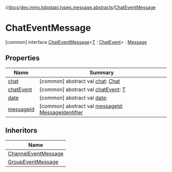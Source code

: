 //[docs](../../../index.md)/[dev.inmo.tgbotapi.types.message.abstracts](../index.md)/[ChatEventMessage](index.md)



# ChatEventMessage  
 [common] interface [ChatEventMessage](index.md)<[T](index.md) : [ChatEvent](../../dev.inmo.tgbotapi.types.message.ChatEvents.abstracts/-chat-event/index.md)> : [Message](../-message/index.md)   


## Properties  
  
|  Name |  Summary | 
|---|---|
| <a name="dev.inmo.tgbotapi.types.message.abstracts/ChatEventMessage/chat/#/PointingToDeclaration/"></a>[chat](index.md#%5Bdev.inmo.tgbotapi.types.message.abstracts%2FChatEventMessage%2Fchat%2F%23%2FPointingToDeclaration%2F%5D%2FProperties%2F625018081)| <a name="dev.inmo.tgbotapi.types.message.abstracts/ChatEventMessage/chat/#/PointingToDeclaration/"></a> [common] abstract val [chat](index.md#%5Bdev.inmo.tgbotapi.types.message.abstracts%2FChatEventMessage%2Fchat%2F%23%2FPointingToDeclaration%2F%5D%2FProperties%2F625018081): [Chat](../../dev.inmo.tgbotapi.types.chat.abstracts/-chat/index.md)   <br>|
| <a name="dev.inmo.tgbotapi.types.message.abstracts/ChatEventMessage/chatEvent/#/PointingToDeclaration/"></a>[chatEvent](chat-event.md)| <a name="dev.inmo.tgbotapi.types.message.abstracts/ChatEventMessage/chatEvent/#/PointingToDeclaration/"></a> [common] abstract val [chatEvent](chat-event.md): [T](index.md)   <br>|
| <a name="dev.inmo.tgbotapi.types.message.abstracts/ChatEventMessage/date/#/PointingToDeclaration/"></a>[date](index.md#%5Bdev.inmo.tgbotapi.types.message.abstracts%2FChatEventMessage%2Fdate%2F%23%2FPointingToDeclaration%2F%5D%2FProperties%2F625018081)| <a name="dev.inmo.tgbotapi.types.message.abstracts/ChatEventMessage/date/#/PointingToDeclaration/"></a> [common] abstract val [date](index.md#%5Bdev.inmo.tgbotapi.types.message.abstracts%2FChatEventMessage%2Fdate%2F%23%2FPointingToDeclaration%2F%5D%2FProperties%2F625018081):    <br>|
| <a name="dev.inmo.tgbotapi.types.message.abstracts/ChatEventMessage/messageId/#/PointingToDeclaration/"></a>[messageId](index.md#%5Bdev.inmo.tgbotapi.types.message.abstracts%2FChatEventMessage%2FmessageId%2F%23%2FPointingToDeclaration%2F%5D%2FProperties%2F625018081)| <a name="dev.inmo.tgbotapi.types.message.abstracts/ChatEventMessage/messageId/#/PointingToDeclaration/"></a> [common] abstract val [messageId](index.md#%5Bdev.inmo.tgbotapi.types.message.abstracts%2FChatEventMessage%2FmessageId%2F%23%2FPointingToDeclaration%2F%5D%2FProperties%2F625018081): [MessageIdentifier](../../dev.inmo.tgbotapi.types/index.md#%5Bdev.inmo.tgbotapi.types%2FMessageIdentifier%2F%2F%2FPointingToDeclaration%2F%5D%2FClasslikes%2F625018081)   <br>|


## Inheritors  
  
|  Name | 
|---|
| <a name="dev.inmo.tgbotapi.types.message/ChannelEventMessage///PointingToDeclaration/"></a>[ChannelEventMessage](../../dev.inmo.tgbotapi.types.message/-channel-event-message/index.md)|
| <a name="dev.inmo.tgbotapi.types.message.abstracts/GroupEventMessage///PointingToDeclaration/"></a>[GroupEventMessage](../-group-event-message/index.md)|

